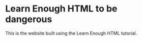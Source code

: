 # Learn Enough HTML to be dangerous

This is the website built using the Learn Enough HTML tutorial.
